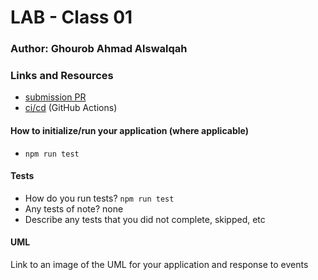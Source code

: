 # LAB - Class 01

### Author: Ghourob Ahmad Alswalqah
### Links and Resources
- [submission PR](https://github.com/Goorob-401-advanced-javascript/class-01-Node-Ecosystem/pull/1)
- [ci/cd](http://xyz.com) (GitHub Actions)


#### How to initialize/run your application (where applicable)
- `npm run test`
#### Tests
- How do you run tests? `npm run test`
- Any tests of note? none
- Describe any tests that you did not complete, skipped, etc
#### UML
Link to an image of the UML for your application and response to events
